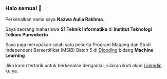 ### Halo semua! 👋

Perkenalkan nama saya **Nazwa Aulia Rakhma**.

Saya seorang mahasiswa **S1 Teknik Informatika** di **Institut Teknologi Telkom Purwokerto** 

Saya juga merupakan salah satu peserta Program Magang dan Studi Independent Bersertifikat (MSIB) Batch 5
di [Dicoding](https://www.dicoding.com/) bidang **Machine Learning**

Jika kamu tertarik untuk berkenalan denganku, silakan ikuti akun [Linkedin](www.linkedin.com/in/nazwa-aulia-rakhma-b90301285/) ku ya.
